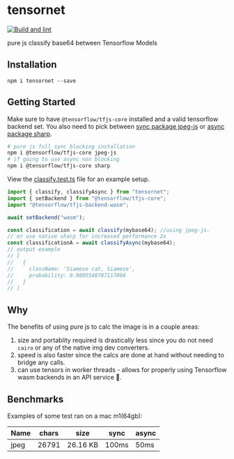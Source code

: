# tensornet

[![Build and lint](https://github.com/A11yWatch/tensornet/actions/workflows/tests.yml/badge.svg?branch=main)](https://github.com/A11yWatch/tensornet/actions/workflows/tests.yml)

pure js classify base64 between Tensorflow Models

## Installation

```
npm i tensornet --save
```

## Getting Started

Make sure to have `@tensorflow/tfjs-core` installed and a valid tensorflow backend set.
You also need to pick between [sync package jpeg-js](https://github.com/jpeg-js/jpeg-js) or [async package sharp](https://github.com/lovell/sharp).

```sh
# pure js full sync blocking installation
npm i @tensorflow/tfjs-core jpeg-js
# if going to use async non blocking
npm i @tensorflow/tfjs-core sharp
```

View the [classify.test.ts](./__tests__/classify.test.ts) file for an example setup.

```ts
import { classify, classifyAsync } from "tensornet";
import { setBackend } from "@tensorflow/tfjs-core";
import "@tensorflow/tfjs-backend-wasm";

await setBackend("wasm");

const classification = await classify(mybase64); //using jpeg-js.
// or use native sharp for increased performance 2x
const classificationA = await classifyAsync(mybase64);
// output example
// [
//   {
//     className: 'Siamese cat, Siamese',
//     probability: 0.9805548787117004
//   }
// ]
```

## Why

The benefits of using pure js to calc the image is in a couple areas:

1. size and portablity required is drastically less since you do not need `cairo` or any of the native img dev converters.
1. speed is also faster since the calcs are done at hand without needing to bridge any calls.
1. can use tensors in worker threads - allows for properly using Tensorflow wasm backends in an API service 🥳.

## Benchmarks

Examples of some test ran on a mac m1(64gb):

| Name | chars | size     | sync  | async |
| ---- | ----- | -------- | ----- | ----- |
| jpeg | 26791 | 26.16 KB | 100ms | 50ms  |
